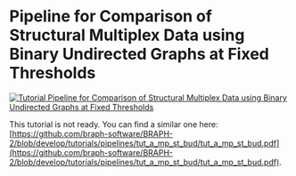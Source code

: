 # Pipeline for Comparison of Structural Multiplex Data using Binary Undirected Graphs at Fixed Thresholds

[![Tutorial Pipeline for Comparison of Structural Multiplex Data using Binary Undirected Graphs at Fixed Thresholds](https://img.shields.io/badge/PDF-Download-red?style=flat-square&logo=adobe-acrobat-reader)](tut_a_mp_st_but.pdf)

This tutorial is not ready. You can find a similar one here: [https://github.com/braph-software/BRAPH-2/blob/develop/tutorials/pipelines/tut_a_mp_st_bud/tut_a_mp_st_bud.pdf](https://github.com/braph-software/BRAPH-2/blob/develop/tutorials/pipelines/tut_a_mp_st_bud/tut_a_mp_st_bud.pdf).
